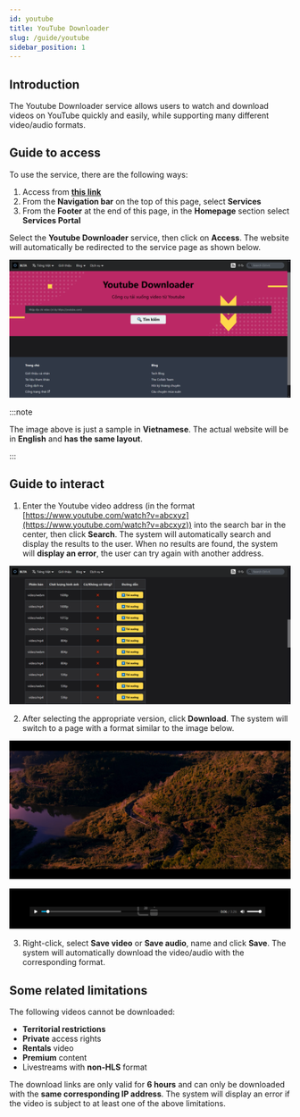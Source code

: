 ```yaml
---
id: youtube
title: YouTube Downloader
slug: /guide/youtube
sidebar_position: 1
---
```


## Introduction

The Youtube Downloader service allows users to watch and download videos on YouTube quickly and easily, while supporting many different video/audio formats.

## Guide to access

To use the service, there are the following ways:

1. Access from [**this link**](../../../en/services)
2. From the **Navigation bar** on the top of this page, select **Services**
3. From the **Footer** at the end of this page, in the **Homepage** section select **Services Portal**

Select the **Youtube Downloader** service, then click on **Access**. The website will automatically be redirected to the service page as shown below.

![Youtube](../../../../../public/img/services/youtube.png)

:::note

The image above is just a sample in **Vietnamese**. The actual website will be in **English** and **has the same layout**.

:::

## Guide to interact

1. Enter the Youtube video address (in the format [https://www.youtube.com/watch?v=abcxyz](https://www.youtube.com/watch?v=abcxyz)) into the search bar in the center, then click **Search**. The system will automatically search and display the results to the user. When no results are found, the system will **display an error**, the user can try again with another address.

![YTDL](../../../../../public/img/services/youtube2.png)

2. After selecting the appropriate version, click **Download**. The system will switch to a page with a format similar to the image below.

![Video](../../../../../public/img/services/youtube3.png)

![Audio](../../../../../public/img/services/youtube4.png)

3. Right-click, select **Save video** or **Save audio**, name and click **Save**. The system will automatically download the video/audio with the corresponding format.

## Some related limitations

The following videos cannot be downloaded:

- **Territorial restrictions**
- **Private** access rights
- **Rentals** video
- **Premium** content
- Livestreams with **non-HLS** format

The download links are only valid for **6 hours** and can only be downloaded with the **same corresponding IP address**. The system will display an error if the video is subject to at least one of the above limitations.
